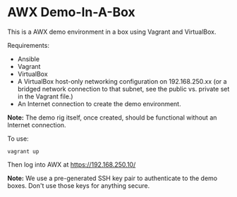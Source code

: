 AWX Demo-In-A-Box
=================

This is a AWX demo environment in a box using Vagrant and VirtualBox.

Requirements:

- Ansible
- Vagrant
- VirtualBox
- A VirtualBox host-only networking configuration on 192.168.250.xx (or a bridged 
	network connection to that subnet, see the public vs. private set in the 
	Vagrant file.)
- An Internet connection to create the demo environment.

**Note:** The demo rig itself, once created, should be functional without
an Internet connection. 

To use:

```
vagrant up
```

Then log into AWX at https://192.168.250.10/

**Note:** We use a pre-generated SSH key pair to authenticate to the demo
boxes. Don't use those keys for anything secure.

